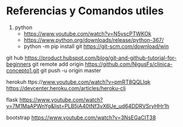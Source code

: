 # Referencias y Comandos utiles

1.  python
    - https://www.youtube.com/watch?v=N5vscPTWKOk
    - https://www.python.org/downloads/release/python-367/
    - python -m pip install
git
https://git-scm.com/download/win

git hub
https://product.hubspot.com/blog/git-and-github-tutorial-for-beginners
git remote add origin https://github.com/NigusFs/clinica-concepto1.git
git push -u origin master

herokuh
ttps://www.youtube.com/watch?v=pmRT8QQLIqk
https://devcenter.heroku.com/articles/heroku-cli

flask
https://www.youtube.com/watch?v=7M1MaAPWnYg&list=PLB5jA40tNf3vX6Ue_ud64DDRVSryHHr1h

bootstrap
https://www.youtube.com/watch?v=3NsEGaCIT38
